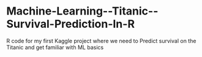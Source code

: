 # Machine-Learning--Titanic--Survival-Prediction-In-R

R code for my first Kaggle project where we need  to Predict survival on the Titanic and get familiar with ML basics
